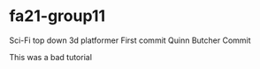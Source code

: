 # fa21-group11
Sci-Fi top down 3d platformer
First commit Quinn Butcher Commit



This was a bad tutorial
